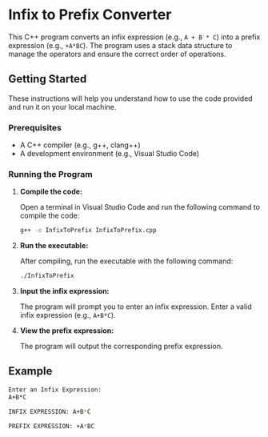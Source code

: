 # Infix to Prefix Converter

This C++ program converts an infix expression (e.g., `A + B * C`) into a prefix expression (e.g., `+A*BC`). The program uses a stack data structure to manage the operators and ensure the correct order of operations.

## Getting Started

These instructions will help you understand how to use the code provided and run it on your local machine.

### Prerequisites

- A C++ compiler (e.g., g++, clang++)
- A development environment (e.g., Visual Studio Code)


### Running the Program

1. **Compile the code:**

    Open a terminal in Visual Studio Code and run the following command to compile the code:

    ```sh
    g++ -o InfixToPrefix InfixToPrefix.cpp
    ```

2. **Run the executable:**

    After compiling, run the executable with the following command:

    ```sh
    ./InfixToPrefix
    ```

3. **Input the infix expression:**

    The program will prompt you to enter an infix expression. Enter a valid infix expression (e.g., `A+B*C`).

4. **View the prefix expression:**

    The program will output the corresponding prefix expression.

## Example

```sh
Enter an Infix Expression:
A+B*C

INFIX EXPRESSION: A+B*C

PREFIX EXPRESSION: +A*BC
